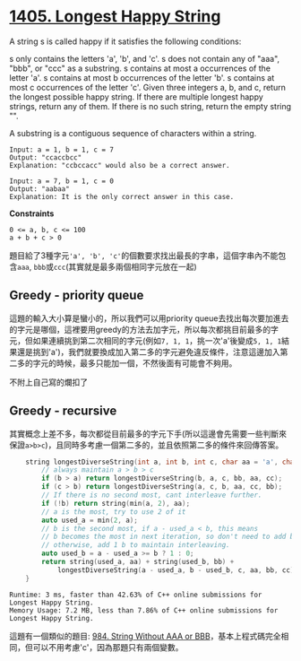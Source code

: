 # [1405. Longest Happy String](https://leetcode.com/problems/longest-happy-string/)

A string s is called happy if it satisfies the following conditions:

s only contains the letters 'a', 'b', and 'c'.
s does not contain any of "aaa", "bbb", or "ccc" as a substring.
s contains at most a occurrences of the letter 'a'.
s contains at most b occurrences of the letter 'b'.
s contains at most c occurrences of the letter 'c'.
Given three integers a, b, and c, return the longest possible happy string. If there are multiple longest happy strings, return any of them. If there is no such string, return the empty string "".

A substring is a contiguous sequence of characters within a string.

```
Input: a = 1, b = 1, c = 7
Output: "ccaccbcc"
Explanation: "ccbccacc" would also be a correct answer.
```

```
Input: a = 7, b = 1, c = 0
Output: "aabaa"
Explanation: It is the only correct answer in this case.
```

**Constraints**
```
0 <= a, b, c <= 100
a + b + c > 0
```

題目給了3種字元`'a', 'b', 'c'`的個數要求找出最長的字串，這個字串內不能包含`aaa`, `bbb`或`ccc`(其實就是最多兩個相同字元放在一起)

## Greedy - priority queue
這題的輸入大小算是蠻小的，所以我們可以用priority queue去找出每次要加進去的字元是哪個，這裡要用greedy的方法去加字元，所以每次都挑目前最多的字元，但如果連續挑到第二次相同的字元(例如`7, 1, 1`，挑一次'a'後變成`5, 1, 1`結果還是挑到'a')，我們就要換成加入第二多的字元避免違反條件，注意這邊加入第二多的字元的時候，最多只能加一個，不然後面有可能會不夠用。

不附上自己寫的爛扣了

## Greedy - recursive
其實概念上差不多，每次都從目前最多的字元下手(所以這邊會先需要一些判斷來保證`a>b>c`)，且同時多考慮一個第二多的，並且依照第二多的條件來回傳答案。

```cpp
    string longestDiverseString(int a, int b, int c, char aa = 'a', char bb = 'b', char cc = 'c') {
        // always maintain a > b > c
        if (b > a) return longestDiverseString(b, a, c, bb, aa, cc);
        if (c > b) return longestDiverseString(a, c, b, aa, cc, bb);
        // If there is no second most, cant interleave further.
        if (!b) return string(min(a, 2), aa);
        // a is the most, try to use 2 of it
        auto used_a = min(2, a);
        // b is the second most, if a - used_a < b, this means
        // b becomes the most in next iteration, so don't need to add b
        // otherwise, add 1 b to maintain interleaving.
        auto used_b = a - used_a >= b ? 1 : 0;
        return string(used_a, aa) + string(used_b, bb) +
            longestDiverseString(a - used_a, b - used_b, c, aa, bb, cc);
    }
```

```
Runtime: 3 ms, faster than 42.63% of C++ online submissions for Longest Happy String.
Memory Usage: 7.2 MB, less than 7.86% of C++ online submissions for Longest Happy String.
```

這題有一個類似的題目: [984. String Without AAA or BBB](https://leetcode.com/problems/string-without-aaa-or-bbb/)，基本上程式碼完全相同，但可以不用考慮'c'，因為那題只有兩個變數。
